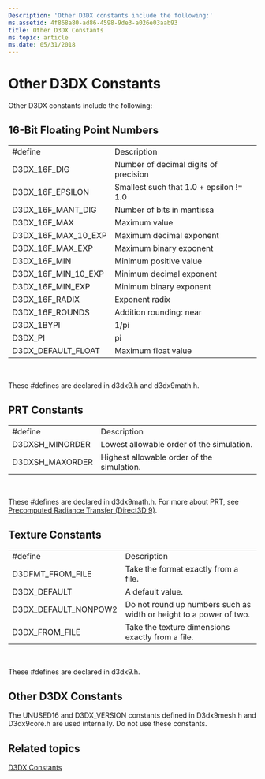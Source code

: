 ```yaml
---
Description: 'Other D3DX constants include the following:'
ms.assetid: 4f868a80-ad86-4598-9de3-a026e03aab93
title: Other D3DX Constants
ms.topic: article
ms.date: 05/31/2018
---
```


# Other D3DX Constants

Other D3DX constants include the following:

## 16-Bit Floating Point Numbers



|                         |                                         |
|-------------------------|-----------------------------------------|
| \#define                | Description                             |
| D3DX\_16F\_DIG          | Number of decimal digits of precision   |
| D3DX\_16F\_EPSILON      | Smallest such that 1.0 + epsilon != 1.0 |
| D3DX\_16F\_MANT\_DIG    | Number of bits in mantissa              |
| D3DX\_16F\_MAX          | Maximum value                           |
| D3DX\_16F\_MAX\_10\_EXP | Maximum decimal exponent                |
| D3DX\_16F\_MAX\_EXP     | Maximum binary exponent                 |
| D3DX\_16F\_MIN          | Minimum positive value                  |
| D3DX\_16F\_MIN\_10\_EXP | Minimum decimal exponent                |
| D3DX\_16F\_MIN\_EXP     | Minimum binary exponent                 |
| D3DX\_16F\_RADIX        | Exponent radix                          |
| D3DX\_16F\_ROUNDS       | Addition rounding: near                 |
| D3DX\_1BYPI             | 1/pi                                    |
| D3DX\_PI                | pi                                      |
| D3DX\_DEFAULT\_FLOAT    | Maximum float value                     |



 

These \#defines are declared in d3dx9.h and d3dx9math.h.

## PRT Constants



|                  |                                            |
|------------------|--------------------------------------------|
| \#define         | Description                                |
| D3DXSH\_MINORDER | Lowest allowable order of the simulation.  |
| D3DXSH\_MAXORDER | Highest allowable order of the simulation. |



 

These \#defines are declared in d3dx9math.h. For more about PRT, see [Precomputed Radiance Transfer (Direct3D 9)](precomputed-radiance-transfer.md).

## Texture Constants



|                        |                                                                    |
|------------------------|--------------------------------------------------------------------|
| \#define               | Description                                                        |
| D3DFMT\_FROM\_FILE     | Take the format exactly from a file.                               |
| D3DX\_DEFAULT          | A default value.                                                   |
| D3DX\_DEFAULT\_NONPOW2 | Do not round up numbers such as width or height to a power of two. |
| D3DX\_FROM\_FILE       | Take the texture dimensions exactly from a file.                   |



 

These \#defines are declared in d3dx9.h.

## Other D3DX Constants

The UNUSED16 and D3DX\_VERSION constants defined in D3dx9mesh.h and D3dx9core.h are used internally. Do not use these constants.

## Related topics

<dl> <dt>

[D3DX Constants](dx9-graphics-reference-d3dx-constants.md)
</dt> </dl>

 

 



